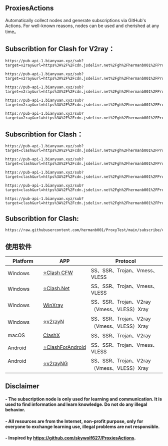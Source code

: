 ## ProxiesActions

Automatically collect nodes and generate subscriptions via GitHub's Actions. For well-known reasons, nodes can be used and cherished at any time。  

## Subscribtion for Clash for V2ray：
```
https://pub-api-1.bianyuan.xyz/sub?target=v2ray&url=https%3A%2F%2Fcdn.jsdelivr.net%2Fgh%2Fhermanb001%2FProxyTest%40main%2Fsubscribe%2Fguobang
```
```
https://pub-api-1.bianyuan.xyz/sub?target=v2ray&url=https%3A%2F%2Fcdn.jsdelivr.net%2Fgh%2Fhermanb001%2FProxyTest%40main%2Fsubscribe%2Fhellopool
```
```
https://pub-api-1.bianyuan.xyz/sub?target=v2ray&url=https%3A%2F%2Fcdn.jsdelivr.net%2Fgh%2Fhermanb001%2FProxyTest%40main%2Fsubscribe%2Fkingfu
```
```
https://pub-api-1.bianyuan.xyz/sub?target=v2ray&url=https%3A%2F%2Fcdn.jsdelivr.net%2Fgh%2Fhermanb001%2FProxyTest%40main%2Fsubscribe%2Forigamiboy
```
```
https://pub-api-1.bianyuan.xyz/sub?target=v2ray&url=https%3A%2F%2Fcdn.jsdelivr.net%2Fgh%2Fhermanb001%2FProxyTest%40main%2Fsubscribe%2Fsspool
```

## Subscribtion for Clash：
```
https://pub-api-1.bianyuan.xyz/sub?target=clash&url=https%3A%2F%2Fcdn.jsdelivr.net%2Fgh%2Fhermanb001%2FProxyTest%40main%2Fsubscribe%2Fguobang&insert=false&config=https%3A%2F%2Fraw.githubusercontent.com%2FACL4SSR%2FACL4SSR%2Fmaster%2FClash%2Fconfig%2FACL4SSR.ini&emoji=true&list=false&udp=false&tfo=false&scv=false&fdn=false&sort=false
```
```
https://pub-api-1.bianyuan.xyz/sub?target=clash&url=https%3A%2F%2Fcdn.jsdelivr.net%2Fgh%2Fhermanb001%2FProxyTest%40main%2Fsubscribe%2Fhellopool&insert=false&config=https%3A%2F%2Fraw.githubusercontent.com%2FACL4SSR%2FACL4SSR%2Fmaster%2FClash%2Fconfig%2FACL4SSR.ini&emoji=true&list=false&udp=false&tfo=false&scv=false&fdn=false&sort=false
```
```
https://pub-api-1.bianyuan.xyz/sub?target=clash&url=https%3A%2F%2Fcdn.jsdelivr.net%2Fgh%2Fhermanb001%2FProxyTest%40main%2Fsubscribe%2Fkingfu&insert=false&config=https%3A%2F%2Fraw.githubusercontent.com%2FACL4SSR%2FACL4SSR%2Fmaster%2FClash%2Fconfig%2FACL4SSR.ini&emoji=true&list=false&udp=false&tfo=false&scv=false&fdn=false&sort=false
```
```
https://pub-api-1.bianyuan.xyz/sub?target=clash&url=https%3A%2F%2Fcdn.jsdelivr.net%2Fgh%2Fhermanb001%2FProxyTest%40main%2Fsubscribe%2Forigamiboy&insert=false&config=https%3A%2F%2Fraw.githubusercontent.com%2FACL4SSR%2FACL4SSR%2Fmaster%2FClash%2Fconfig%2FACL4SSR.ini&emoji=true&list=false&udp=false&tfo=false&scv=false&fdn=false&sort=false
```
```
https://pub-api-1.bianyuan.xyz/sub?target=clash&url=https%3A%2F%2Fcdn.jsdelivr.net%2Fgh%2Fhermanb001%2FProxyTest%40main%2Fsubscribe%2Fsspool&insert=false&config=https%3A%2F%2Fraw.githubusercontent.com%2FACL4SSR%2FACL4SSR%2Fmaster%2FClash%2Fconfig%2FACL4SSR.ini&emoji=true&list=false&udp=false&tfo=false&scv=false&fdn=false&sort=false
```

## Subscribtion for Clash:
```
https://raw.githubusercontent.com/hermanb001/ProxyTest/main/subscribe/clash.yml
```
  
## 使用软件

| Platform                | APP                                                         | Protocol                                                     |
| ----------------------- | ------------------------------------------------------------ | ------------------------------------------------------------ |
| Windows                 | [:star:Clash CFW](https://github.com/Fndroid/clash_for_windows_pkg/releases) | SS、SSR、Trojan、Vmess、VLESS                 |
| Windows                 | [:star:Clash.Net](https://github.com/ClashDotNetFramework/ClashDotNetFramework/releases/) | SS、SSR、Trojan、Vmess、VLESS   |
| Windows                 | [WinXray](https://github.com/TheMRLL/winxray/releases)       | SS、SSR、Trojan、V2ray（Vmess、VLESS）Xray                   |
| Windows                 | [:star:v2rayN](https://github.com/2dust/v2rayN/releases)           | SS、SSR、Trojan、V2ray（Vmess、VLESS）Xray                |
| macOS                   | [ClashX](https://github.com/yichengchen/clashX/releases)     | SS、SSR、Trojan、V2ray                                       |
| Android                 | [:star:ClashForAndroid](https://github.com/Kr328/ClashForAndroid/releases) | SS、SSR、Trojan、Vmess、VLESS       |
| Android                 | [:star:v2rayNG](https://github.com/2dust/v2rayNG/releases) | SS、SSR、Trojan、V2ray（Vmess、VLESS）Xray                   |


## Disclaimer
#### - The subscription node is only used for learning and communication. It is used to find information and learn knowledge. Do not do any illegal behavior.
#### - All resources are from the Internet, non-profit purpose, only for everyone to exchange learning use, illegal problems are not responsible.
#### - Inspired by https://github.com/skywolf627/ProxiesActions.
